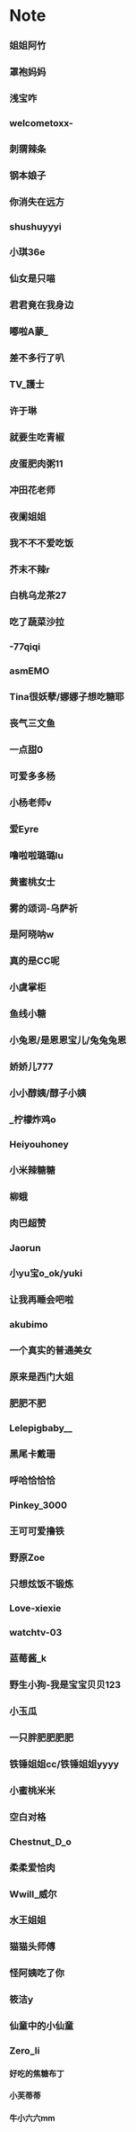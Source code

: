 # Note
### 姐姐阿竹
### 罩袍妈妈
### 浅宝咋
### welcometoxx-
### 刺猬辣条
### 钢本娘子
### 你消失在远方
### shushuyyyi
### 小琪36e
### 仙女是只喵
### 君君竟在我身边
### 嘟啦A蒙_
### 差不多行了叭
### TV_護士
### 许于琳
### 就要生吃青椒
### 皮蛋肥肉粥11
### 冲田花老师
### 夜阑姐姐
### 我不不不爱吃饭
### 芥末不辣r
### 白桃乌龙茶27
### 吃了蔬菜沙拉
### -77qiqi
### asmEMO
### Tina很妖孽/娜娜子想吃糖耶
### 丧气三文鱼
### 一点甜0
### 可爱多多杨
### 小杨老师v
### 爱Eyre
### 噜啦啦璐璐lu
### 黄蜜桃女士
### 雾的颂词-乌萨祈
### 是阿晓呐w
### 真的是CC呢
### 小虞掌柜
### 鱼线小糖
### 小兔恩/是恩恩宝儿/兔兔兔恩
### 娇娇儿777
### 小小醇姨/醇子小姨
### _柠檬炸鸡o
### Heiyouhoney
### 小米辣糖糖
### 柳蛾
### 肉巴超赞
### Jaorun
### 小yu宝o_ok/yuki
### 让我再睡会吧啦
### akubimo
### 一个真实的普通美女
### 原来是西门大姐
### 肥肥不肥
### Lelepigbaby__
### 黑尾卡戴珊
### 呼哈恰恰恰
### Pinkey_3000
### 王可可爱撸铁
### 野原Zoe
### 只想炫饭不锻炼
### Love-xiexie
### watchtv-03
### 蓝莓酱_k
### 野生小狗-我是宝宝贝贝123
### 小玉瓜
### 一只胖肥肥肥肥
### 铁锤姐姐cc/铁锤姐姐yyyy
### 小蜜桃米米
### 空白对格
### Chestnut_D_o
### 柔柔爱恰肉
### Wwill_威尔
### 水王姐姐
### 猫猫头师傅
### 怪阿姨吃了你
### 筱洁y
### 仙童中的小仙童
### Zero_li






#### 好吃的焦糖布丁
#### 小芙蒂蒂
#### 牛小六六mm
####




